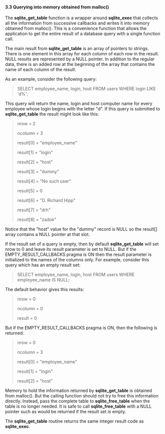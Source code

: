 #### 3\.3 Querying into memory obtained from malloc()


The **sqlite\_get\_table** function is a wrapper around
**sqlite\_exec** that collects all the information from successive
callbacks and writes it into memory obtained from malloc(). This
is a convenience function that allows the application to get the
entire result of a database query with a single function call.


The main result from **sqlite\_get\_table** is an array of pointers
to strings. There is one element in this array for each column of
each row in the result. NULL results are represented by a NULL
pointer. In addition to the regular data, there is an added row at the 
beginning of the array that contains the name of each column of the
result.


As an example, consider the following query:



> SELECT employee\_name, login, host FROM users WHERE login LIKE 'd%';


This query will return the name, login and host computer name
for every employee whose login begins with the letter "d". If this
query is submitted to **sqlite\_get\_table** the result might
look like this:



> nrow \= 2  
> 
> ncolumn \= 3  
> 
> result\[0] \= "employee\_name"  
> 
> result\[1] \= "login"  
> 
> result\[2] \= "host"  
> 
> result\[3] \= "dummy"  
> 
> result\[4] \= "No such user"  
> 
> result\[5] \= 0  
> 
> result\[6] \= "D. Richard Hipp"  
> 
> result\[7] \= "drh"  
> 
> result\[8] \= "zadok"


Notice that the "host" value for the "dummy" record is NULL so
the result\[] array contains a NULL pointer at that slot.


If the result set of a query is empty, then by default
**sqlite\_get\_table** will set nrow to 0 and leave its
result parameter is set to NULL. But if the EMPTY\_RESULT\_CALLBACKS
pragma is ON then the result parameter is initialized to the names
of the columns only. For example, consider this query which has
an empty result set:



> SELECT employee\_name, login, host FROM users WHERE employee\_name IS NULL;



The default behavior gives this results:




> nrow \= 0  
> 
> ncolumn \= 0  
> 
> result \= 0



But if the EMPTY\_RESULT\_CALLBACKS pragma is ON, then the following
is returned:




> nrow \= 0  
> 
> ncolumn \= 3  
> 
> result\[0] \= "employee\_name"  
> 
> result\[1] \= "login"  
> 
> result\[2] \= "host"


Memory to hold the information returned by **sqlite\_get\_table**
is obtained from malloc(). But the calling function should not try
to free this information directly. Instead, pass the complete table
to **sqlite\_free\_table** when the table is no longer needed.
It is safe to call **sqlite\_free\_table** with a NULL pointer such
as would be returned if the result set is empty.


The **sqlite\_get\_table** routine returns the same integer
result code as **sqlite\_exec**.


